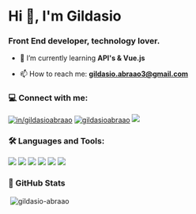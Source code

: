 <h1 align="left">Hi 👋, I'm Gildasio</h1>
<h3 align="left">Front End developer, technology lover.</h3>

- 🌱 I’m currently learning **API's & Vue.js**

- 📫 How to reach me: **gildasio.abraao3@gmail.com**

<h3 align="left">💻 Connect with me:</h3>
<p align="left">
<a href="https://linkedin.com/in/in/gildasioabraao" target="_blank"><img align="center" src="https://img.shields.io/badge/LinkedIn-0077B5?style=for-the-badge&logo=linkedin&logoColor=white" alt="in/gildasioabraao"></a>
<a href="https://instagram.com/gildasioabraao" target="_blank"><img align="center" src="https://img.shields.io/badge/Instagram-E4405F?style=for-the-badge&logo=instagram&logoColor=white" alt="gildasioabraao"></a> <a href="https://api.whatsapp.com/send?phone=5575983255796&text=Ol%C3%A1%2C%20Gildasio!!!" target="_blank"><img src="https://img.shields.io/badge/WhatsApp-25D366?style=for-the-badge&logo=whatsapp&logoColor=white"></a>
</p>

<h3 align="left">🛠️ Languages and Tools:</h3>
<img src="https://img.shields.io/badge/HTML5-E34F26?style=for-the-badge&logo=html5&logoColor=white"> <img src="https://img.shields.io/badge/CSS3-1572B6?style=for-the-badge&logo=css3&logoColor=white"> <img src="https://img.shields.io/badge/JavaScript-F7DF1E?style=for-the-badge&logo=javascript&logoColor=black"> <img src="https://img.shields.io/badge/Vue.js-35495E?style=for-the-badge&logo=vuedotjs&logoColor=4FC08D"> <img src="https://img.shields.io/badge/Bootstrap-563D7C?style=for-the-badge&logo=bootstrap&logoColor=white"> <img src="https://img.shields.io/badge/jQuery-0769AD?style=for-the-badge&logo=jquery&logoColor=white"> <img src=""> <img src="">

### 🚀 GitHub Stats

<p>&nbsp;<img align="center" src="https://github-readme-stats.vercel.app/api?username=gildasio-abraao&show_icons=true&locale=en" alt="gildasio-abraao" /></p>
